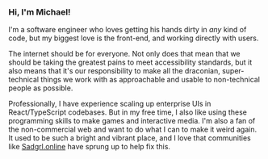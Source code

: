 <h3>Hi, I'm Michael!</h3>

<p>
  I'm a software engineer who loves getting his hands dirty in <em>any</em> kind of code, but my biggest love is the front-end, and working directly with users.
</p>
<p>
  The internet should be for everyone. Not only does that mean that we should be taking the greatest pains to meet accessibility standards, but it also means that it's our responsibility to make all the draconian, super-technical things we work with as approachable and usable to non-technical people as possible.
</p>

<p>
  Professionally, I have experience scaling up enterprise UIs in React/TypeScript codebases. But in my free time, I also like using these programming skills to make games
  and interactive media. I'm also a fan of the non-commercial web and want to do what I can to make it weird again. It used to be such a bright and vibrant place, and I love
  that communities like <a href="https://sadgrl.online/">Sadgrl.online</a> have sprung up to help fix this.
</p>

<!--
**Parkreiner/Parkreiner** is a ✨ _special_ ✨ repository because its `README.md` (this file) appears on your GitHub profile.

Here are some ideas to get you started:

- 🔭 I’m currently working on ...
- 🌱 I’m currently learning ...
- 👯 I’m looking to collaborate on ...
- 🤔 I’m looking for help with ...
- 💬 Ask me about ...
- 📫 How to reach me: ...
- 😄 Pronouns: ...
- ⚡ Fun fact: ...
-->
